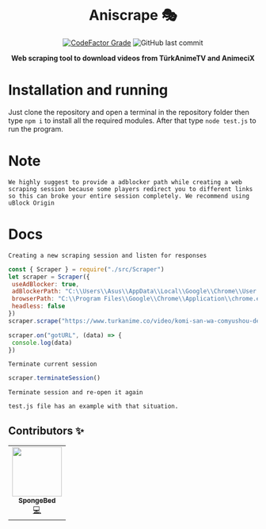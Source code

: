 
<div align="center">
  
# Aniscrape 🎭

  <a href="https://www.codefactor.io/repository/github/constani/aniscrape"><img alt="CodeFactor Grade" src="https://www.codefactor.io/repository/github/constani/aniscrape/badge"></a>
  <img alt="GitHub last commit" src="https://img.shields.io/github/last-commit/Constani/aniscrape">

**Web scraping tool to download videos from TürkAnimeTV and AnimeciX**

</div>

# Installation and running
Just clone the repository and open a terminal in the repository folder then type `npm i` to install all the required modules. After that type `node test.js` to run the program.

# Note

`We highly suggest to provide a adblocker path while creating a web scraping session because some players redirect you to different links so this can broke your entire session completely. We recommend using uBlock Origin`

# Docs

`Creating a new scraping session and listen for responses`

```js
const { Scraper } = require("./src/Scraper")
let scraper = Scraper({
 useAdBlocker: true,
 adBlockerPath: "C:\\Users\\Asus\\AppData\\Local\\Google\\Chrome\\User Data\\Default\\Extensions\\cjpalhdlnbpafiamejdnhcphjbkeiagm\\1.43.0_3",
 browserPath: "C:\\Program Files\\Google\\Chrome\\Application\\chrome.exe",
 headless: false
})
scraper.scrape("https://www.turkanime.co/video/komi-san-wa-comyushou-desu-2nd-season-11-bolum")

scraper.on("gotURL", (data) => {
 console.log(data)
})
```

`Terminate current session`

```js
scraper.terminateSession()
```

`Terminate session and re-open it again`

```
test.js file has an example with that situation.
```

## Contributors ✨

<table>
  <tr>
        <td align="center"><a href="https://spongebed.me"><img src="https://avatars.githubusercontent.com/u/56435044?v=4" width="100px;" alt=""/><br /><sub>          <b>SpongeBed</b></sub></a><br /> <a href="https://github.com/Constani/aniscrape/commits?author=SpongeBed81" title="Code">💻</a></td>
    </tr>
</table>
